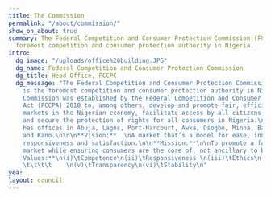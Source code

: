 ```yaml
---
title: The Commission
permalink: "/about/commission/"
show_on_about: true
summary: The Federal Competition and Consumer Protection Commission (FCCPC) is the
  foremost competition and consumer protection authority in Nigeria.
intro:
  dg_image: "/uploads/office%20building.JPG"
  dg_name: Federal Competition and Consumer Protection Commission
  dg_title: Head Office, FCCPC
  dg_message: "The Federal Competition and Consumer Protection Commission (FCCPC)
    is the foremost competition and consumer protection authority in Nigeria.\n\nThe
    Commission was established by the Federal Competition and Consumer Protection
    Act (FCCPA) 2018 to, among others, develop and promote fair, efficient and competitive
    markets in the Nigerian economy, facilitate access by all citizens to safe products,
    and secure the protection of rights for all consumers in Nigeria.\n\nFCCPC currently
    has offices in Abuja, Lagos, Port-Harcourt, Awka, Osogbo, Minna, Bauchi, Katsina
    and Kano.\n\n\n**Vision:**  \nA market that’s a model for ease, innovation, dynamism,
    responsiveness and satisfaction.\n\n**Mission:**\n\nTo promote a fair and vibrant
    market while ensuring consumers are the core of, not ancillary to business.\n\n**Core
    Values:**\n(i)\tCompetence\n(ii)\tResponsiveness \n(iii)\tEthics\n(iv)\tSensitivity
    \t\t\t\t    \n(v)\tTransparency\n(vi)\tStability\n"
yea: 
layout: council
---
```


 